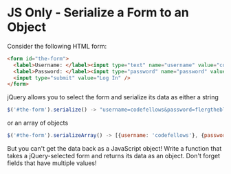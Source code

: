 # JS Only - Serialize a Form to an Object

Consider the following HTML form:

```html
<form id="the-form">
  <label>Username: </label><input type="text" name="username" value="codefellows" /><br />
  <label>Password: </label><input type="password" name="password" value="flergtheblerg" /><br />
  <input type="submit" value="Log In" />
</form>
```

jQuery allows you to select the form and serialize its data as either a string

```javascript
$('#the-form').serialize() -> "username=codefellows&password=flergtheblerg"
```

or an array of objects

```javascript
$('#the-form').serializeArray() -> [{username: 'codefellows'}, {password: 'flergtheblerg'}]
```

But you can't get the data back as a JavaScript object! Write a function that takes a jQuery-selected form and returns its data as an object. Don't forget fields that have multiple values!
